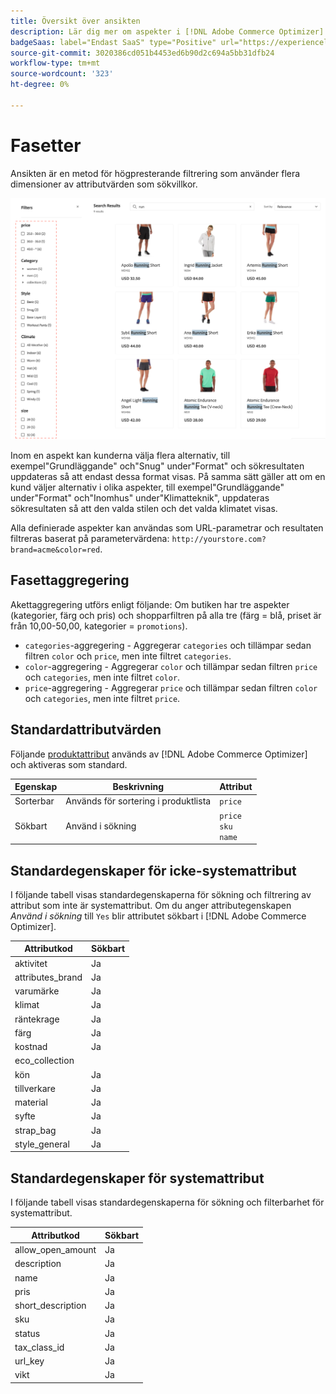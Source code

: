 ```yaml
---
title: Översikt över ansikten
description: Lär dig mer om aspekter i [!DNL Adobe Commerce Optimizer] och hur de förbättrar sökresultaten.
badgeSaas: label="Endast SaaS" type="Positive" url="https://experienceleague.adobe.com/en/docs/commerce/user-guides/product-solutions" tooltip="Gäller endast Adobe Commerce as a Cloud Service- och Adobe Commerce Optimizer-projekt (SaaS-infrastruktur som hanteras av Adobe)."
source-git-commit: 3020386cd051b4453ed6b90d2c694a5bb31dfb24
workflow-type: tm+mt
source-wordcount: '323'
ht-degree: 0%

---
```


# Fasetter

Ansikten är en metod för högpresterande filtrering som använder flera dimensioner av attributvärden som sökvillkor.

![Filtrerade sökresultat](../../assets/storefront-search-results-run.png)

Inom en aspekt kan kunderna välja flera alternativ, till exempel&quot;Grundläggande&quot; och&quot;Snug&quot; under&quot;Format&quot; och sökresultaten uppdateras så att endast dessa format visas. På samma sätt gäller att om en kund väljer alternativ i olika aspekter, till exempel&quot;Grundläggande&quot; under&quot;Format&quot; och&quot;Inomhus&quot; under&quot;Klimatteknik&quot;, uppdateras sökresultaten så att den valda stilen och det valda klimatet visas.

Alla definierade aspekter kan användas som URL-parametrar och resultaten filtreras baserat på parametervärdena: `http://yourstore.com?brand=acme&color=red`.

## Fasettaggregering

Akettaggregering utförs enligt följande: Om butiken har tre aspekter (kategorier, färg och pris) och shopparfiltren på alla tre (färg = blå, priset är från 10,00-50,00, kategorier = `promotions`).

- `categories`-aggregering - Aggregerar `categories` och tillämpar sedan filtren `color` och `price`, men inte filtret `categories`.
- `color`-aggregering - Aggregerar `color` och tillämpar sedan filtren `price` och `categories`, men inte filtret `color`.
- `price`-aggregering - Aggregerar `price` och tillämpar sedan filtren `color` och `categories`, men inte filtret `price`.

## Standardattributvärden

Följande [produktattribut](https://developer-stage.adobe.com/commerce/services/composable-catalog/data-ingestion/api-reference/#operation/createProductMetadata) används av [!DNL Adobe Commerce Optimizer] och aktiveras som standard.

| Egenskap | Beskrivning | Attribut |
|---|---|---|
| Sorterbar | Används för sortering i produktlista | `price` |
| Sökbart | Använd i sökning | `price` <br />`sku`<br />`name` |

## Standardegenskaper för icke-systemattribut

I följande tabell visas standardegenskaperna för sökning och filtrering av attribut som inte är systemattribut. Om du anger attributegenskapen *Använd i sökning* till `Yes` blir attributet sökbart i [!DNL Adobe Commerce Optimizer].

| Attributkod | Sökbart |
|--- |--- |
| aktivitet | Ja |
| attributes_brand | Ja |
| varumärke | Ja |
| klimat | Ja |
| räntekrage | Ja |
| färg | Ja |
| kostnad | Ja |
| eco_collection |
| kön | Ja |
| tillverkare | Ja |
| material | Ja |
| syfte | Ja |
| strap_bag | Ja |
| style_general | Ja |

## Standardegenskaper för systemattribut

I följande tabell visas standardegenskaperna för sökning och filterbarhet för systemattribut.

| Attributkod | Sökbart |
|--- |--- |
| allow_open_amount | Ja |
| description | Ja |
| name | Ja |
| pris | Ja |
| short_description | Ja |
| sku | Ja |
| status | Ja |
| tax_class_id | Ja |
| url_key | Ja |
| vikt | Ja |
